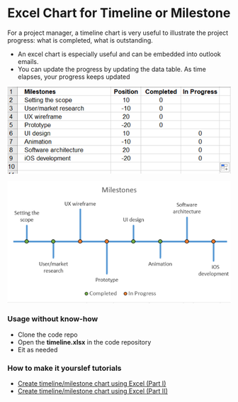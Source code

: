 # Excel Chart for Timeline or Milestone 

For a project manager, a timeline chart is very useful to illustrate the project progress: what is completed, what is outstanding.
- An excel chart is especially useful and can be embedded into outlook emails. 
- You can update the progress by updating the data table. As time elapses, your progress keeps updated

![](https://github.com/DavidKou/ExcelForPM/blob/main/images/d5.png)

![](https://github.com/DavidKou/ExcelForPM/blob/main/images/c29.png)


### Usage without know-how

- Clone the code repo
- Open the **timeline.xlsx** in the code repository 
- Eit as needed 

### How to make it yourslef tutorials
- [Create timeline/milestone chart using Excel (Part I)](https://github.com/DavidKou/ExcelForPM/blob/main/timeline-chart-I.md)
- [Create timeline/milestone chart using Excel (Part II)](https://github.com/DavidKou/ExcelForPM/blob/main/timeline-chart-II.md)

